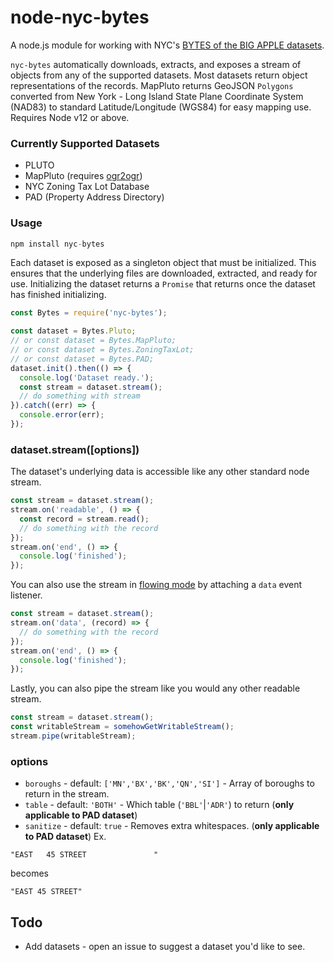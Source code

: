 node-nyc-bytes
==============

A node.js module for working with NYC's [BYTES of the BIG APPLE datasets](https://www1.nyc.gov/site/planning/data-maps/open-data.page).

`nyc-bytes` automatically downloads, extracts, and exposes a stream of objects from any of the supported datasets. Most datasets return object representations of the records. MapPluto returns GeoJSON `Polygons` converted from New York - Long Island State Plane Coordinate System (NAD83) to standard Latitude/Longitude (WGS84) for easy mapping use. Requires Node v12 or above.

### Currently Supported Datasets
* PLUTO
* MapPluto (requires [ogr2ogr](http://trac.osgeo.org/gdal/wiki/DownloadingGdalBinaries))
* NYC Zoning Tax Lot Database
* PAD (Property Address Directory)

### Usage

```js
npm install nyc-bytes
```

Each dataset is exposed as a singleton object that must be initialized. This ensures that the underlying files are downloaded, extracted, and ready for use. Initializing the dataset returns a `Promise` that returns once the dataset has finished initializing.
```js
const Bytes = require('nyc-bytes');

const dataset = Bytes.Pluto;
// or const dataset = Bytes.MapPluto;
// or const dataset = Bytes.ZoningTaxLot;
// or const dataset = Bytes.PAD;
dataset.init().then(() => {
  console.log('Dataset ready.');
  const stream = dataset.stream();
  // do something with stream
}).catch((err) => {
  console.error(err);
});
```

### dataset.stream([options])

The dataset's underlying data is accessible like any other standard node stream.

```js
const stream = dataset.stream();
stream.on('readable', () => {
  const record = stream.read();
  // do something with the record
});
stream.on('end', () => {
  console.log('finished');
});
```

You can also use the stream in [flowing mode](http://nodejs.org/api/stream.html#stream_event_data) by attaching a `data` event listener.

```js
const stream = dataset.stream();
stream.on('data', (record) => {
  // do something with the record
});
stream.on('end', () => {
  console.log('finished');
});
```

Lastly, you can also pipe the stream like you would any other readable stream.

```js
const stream = dataset.stream();
const writableStream = somehowGetWritableStream();
stream.pipe(writableStream);
```

### options

* `boroughs` - default: `['MN','BX','BK','QN','SI']` - Array of boroughs to return in the stream.
* `table` - default: `'BOTH'` - Which table (`'BBL'`|`'ADR'`) to return (**only applicable to PAD dataset**)
* `sanitize` - default: `true` - Removes extra whitespaces. (**only applicable to PAD dataset**) Ex.
```
"EAST   45 STREET               "
```
becomes
```
"EAST 45 STREET"
```

## Todo
* Add datasets - open an issue to suggest a dataset you'd like to see.
